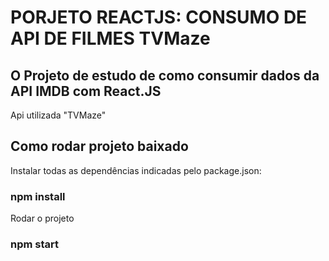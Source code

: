 # PORJETO REACTJS: CONSUMO DE API DE FILMES TVMaze
## O Projeto de estudo de como consumir dados da API IMDB com React.JS

Api utilizada "TVMaze"
## Como rodar projeto baixado ##

Instalar todas as dependências indicadas pelo package.json:
### npm install

Rodar o projeto
### npm start